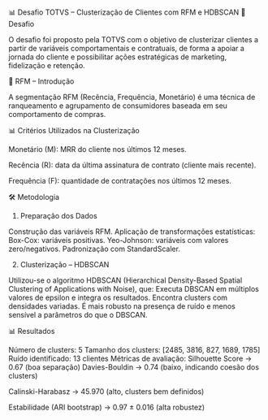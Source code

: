 📊 Desafio TOTVS – Clusterização de Clientes com RFM e HDBSCAN
🎯 Desafio

O desafio foi proposto pela TOTVS com o objetivo de clusterizar clientes a partir de variáveis comportamentais e contratuais, de forma a apoiar a jornada do cliente e possibilitar ações estratégicas de marketing, fidelização e retenção.

📌 RFM – Introdução

A segmentação RFM (Recência, Frequência, Monetário) é uma técnica de ranqueamento e agrupamento de consumidores baseada em seu comportamento de compras.

📊 Critérios Utilizados na Clusterização

Monetário (M): MRR do cliente nos últimos 12 meses.

Recência (R): data da última assinatura de contrato (cliente mais recente).

Frequência (F): quantidade de contratações nos últimos 12 meses.


🛠️ Metodologia
1. Preparação dos Dados

Construção das variáveis RFM.
Aplicação de transformações estatísticas:
Box-Cox: variáveis positivas.
Yeo-Johnson: variáveis com valores zero/negativos.
Padronização com StandardScaler.

2. Clusterização – HDBSCAN

Utilizou-se o algoritmo HDBSCAN (Hierarchical Density-Based Spatial Clustering of Applications with Noise), que:
Executa DBSCAN em múltiplos valores de epsilon e integra os resultados.
Encontra clusters com densidades variadas.
É mais robusto na presença de ruído e menos sensível a parâmetros do que o DBSCAN.

📊 Resultados

Número de clusters: 5
Tamanho dos clusters: [2485, 3816, 827, 1689, 1785]
Ruído identificado: 13 clientes
Métricas de avaliação:
Silhouette Score → 0.67 (boa separação)
Davies-Bouldin → 0.74 (baixo, indicando coesão dos clusters)

Calinski-Harabasz → 45.970 (alto, clusters bem definidos)

Estabilidade (ARI bootstrap) → 0.97 ± 0.016 (alta robustez)
